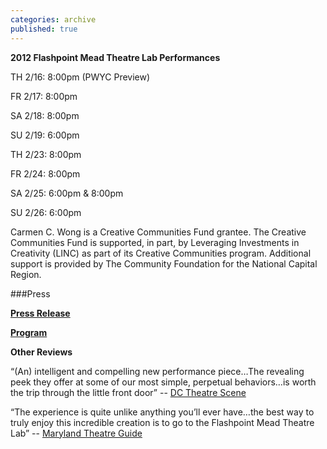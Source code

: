 ```yaml
---
categories: archive
published: true
---
```


**2012 Flashpoint Mead Theatre Lab Performances**

TH 2/16: 8:00pm (PWYC Preview)

FR 2/17: 8:00pm

SA 2/18: 8:00pm

SU 2/19: 6:00pm

TH 2/23: 8:00pm

FR 2/24: 8:00pm

SA 2/25: 6:00pm & 8:00pm

SU 2/26: 6:00pm

Carmen C. Wong is a Creative Communities Fund grantee. The Creative Communities Fund is supported, in part, by Leveraging Investments in Creativity (LINC) as part of its Creative Communities program. Additional support is provided by The Community Foundation for the National Capital Region.

###Press

**[Press Release](https://www.dropbox.com/s/k84glx6ngttmnoe/Dollhouse_MTLPressRelease011312.pdf)**

**[Program](https://www.dropbox.com/s/t1jxnhesb5xikj3/Dollhouse_MTLProgram.pdf)**

**Other Reviews**

“(An) intelligent and compelling new performance piece…The revealing peek they offer at some of our most simple, perpetual behaviors…is worth the trip through the little front door” -- [DC Theatre Scene](http://dctheatrescene.com/2012/02/22/into-the-dollhouse/)

“The experience is quite unlike anything you’ll ever have…the best way to truly enjoy this incredible creation is to go to the Flashpoint Mead Theatre Lab” -- [Maryland Theatre Guide](http://mdtheatreguide.com/2012/02/into-the-dollhouse-at-banished-productions/)